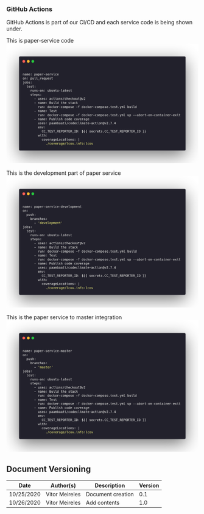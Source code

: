 ### GitHub Actions

GitHub Actions is part of our CI/CD and each service code is being shown under.

This is paper-service code
![Pipeline default](../images/pipeline_default.png)

This is the development part of paper service
![Pipeline Development](../images/pipeline_development.png)

This is the paper service to master integration
![Pipeline Master](../images/pipeline_master.png)


## Document Versioning

| Date | Author(s) | Description | Version |
|------|-------|-----------|--------|
| 10/25/2020 | Vitor Meireles | Document creation | 0.1 |
| 10/26/2020 | Vitor Meireles | Add contents  | 1.0 |